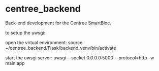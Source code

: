 # centree_backend
Back-end development for the Centree SmartBloc.


to setup the uwsgi:

open the virtual environment: source ~/centree_backend/Flask/backend_venv/bin/activate

start the uwsgi server: uwsgi --socket 0.0.0.0:5000 --protocol=http -w main:app
